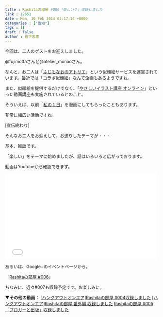 ```yaml
---
title : Rashitaの部屋 #006「楽しい？」収録しました
link : 12651
date : Mon, 10 Feb 2014 02:17:14 +0000
categories : ["告知"]
tags : []
draft : false
author : 倉下忠憲
---
```


今回は、二人のゲストをお迎えしました。

@fujimottaさんと@atelier_monaoさん。

なんと、お二人は「<a href="http://atelier.monao.net/" target="_blank">ふじもなおのアトリエ</a>」という似顔絵サービスを運営されています。最近では「<a href="http://atelier.monao.net/portrait/blogger/" target="_blank">コラボ似顔絵</a>」なんて企画もあるようですね。

また、似顔絵を提供するだけでなく、「<a href="http://atelier.monao.net/workshop/illust_online_fs/" target="_blank">やさしいイラスト講座 オンライン</a>」といった動画講座も実施されているとのこと。

そういえば、以前「<a href="http://atelier.monao.net/asoviva/2014/01/27/%e3%80%90%e3%81%8a%e7%b5%b5%e6%8f%8f%e4%bc%81%e7%94%bb%e3%80%91%e5%80%89%e4%b8%8b%e3%81%95%e3%82%93%e3%81%ae%ef%bc%91%e6%97%a5/" target="_blank">私の１日</a>」を漫画にしてもらったこともあります。

非常に幅広い活動ですね。

[宣伝終わり]

そんなお二人をお迎えして、お送りしたテーマが・・・

基本、雑談です。

「楽しい」をテーマに始めましたが、話はいろいろと広がっております。

動画はYoutubeから確認できます。

<iframe width="500" height="281" src="//www.youtube.com/embed/L0Z9FVfh6ew" frameborder="0" allowfullscreen></iframe>

あるいは、Google+のイベントページから。

「<a href="https://plus.google.com/u/0/events/cqkf0agpto7lku5o4mf4sp4hst4" target="_blank">Rashitaの部屋 #006</a>」

ちなみに、近々#007も収録予定です。お楽しみに。

<strong>▼その他の動画：</strong>
<a href="https://rashita.net/blog/?p=9523" target="_blank">[ハングアウトオンエア]Rashitaの部屋 #004収録しました</a>
<a href="https://rashita.net/blog/?p=10561" target="_blank">[ハングアウトオンエア]Rashitaの部屋 番外編 収録しました</a>
<a href="https://rashita.net/blog/?p=11364" target="_blank">Rashitaの部屋 #005「ブロガーと出版」収録しました</a>
